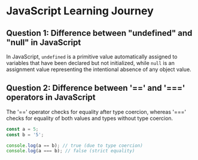 # JavaScript Learning Journey
 
## Question 1: Difference between "undefined" and "null" in JavaScript

In JavaScript, `undefined` is a primitive value automatically assigned to variables that have been declared but not initialized, while `null` is an assignment value representing the intentional absence of any object value.

## Question 2: Difference between '==' and '===' operators in JavaScript

The '==' operator checks for equality after type coercion, whereas '===' checks for equality of both values and types without type coercion.

```javascript
const a = 5;
const b = '5';

console.log(a == b); // true (due to type coercion)
console.log(a === b); // false (strict equality)

